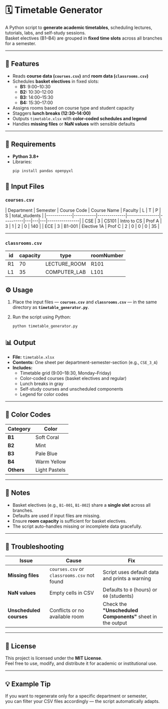 # 🗓️ Timetable Generator

A Python script to **generate academic timetables**, scheduling lectures, tutorials, labs, and self-study sessions.  
Basket electives (B1–B4) are grouped in **fixed time slots** across all branches for a semester.

---

## 🚀 Features

- Reads **course data (`courses.csv`)** and **room data (`classrooms.csv`)**
- Schedules **basket electives** in fixed slots:
  - **B1:** 9:00–10:30  
  - **B2:** 10:30–12:00  
  - **B3:** 14:00–15:30  
  - **B4:** 15:30–17:00
- Assigns rooms based on course type and student capacity  
- Staggers **lunch breaks (12:30–14:00)**  
- Outputs `timetable.xlsx` with **color-coded schedules and legend**
- Handles **missing files** or **NaN values** with sensible defaults

---

## 🧩 Requirements

- **Python 3.8+**
- Libraries:  
  ```bash
  pip install pandas openpyxl


## 📂 Input Files

### `courses.csv`

| Department | Semester | Course Code | Course Name   | Faculty | L | T | P | S | total_students |
|-------------|-----------|--------------|----------------|----------|---|---|---|----------------|
| CSE | 3 | CS101 | Intro to CS | Prof A | 3 | 1 | 2 | 0 | 140 |
| ECE | 3 | B1-001 | Elective 1A | Prof C | 2 | 0 | 0 | 0 | 35 |

---

### `classrooms.csv`

| id | capacity | type | roomNumber |
|----|-----------|----------------|-------------|
| R1 | 70 | LECTURE_ROOM | R101 |
| L1 | 35 | COMPUTER_LAB | L101 |

## ⚙️ Usage

1. Place the input files — **`courses.csv`** and **`classrooms.csv`** — in the same directory as **`timetable_generator.py`**.

2. Run the script using Python:
   ```bash
   python timetable_generator.py

## 📊 Output

- **File:** `timetable.xlsx`
- **Contents:** One sheet per department-semester-section (e.g., `CSE_3_A`)
- **Includes:**
  - Timetable grid (9:00–18:30, Monday–Friday)
  - Color-coded courses (basket electives and regular)
  - Lunch breaks in gray
  - Self-study courses and unscheduled components
  - Legend for color codes

---

## 🎨 Color Codes

| Category | Color |
|-----------|--------|
| **B1** | Soft Coral |
| **B2** | Mint |
| **B3** | Pale Blue |
| **B4** | Warm Yellow |
| **Others** | Light Pastels |

---

## 🧠 Notes

- Basket electives (e.g., `B1-001`, `B1-002`) share a **single slot** across all branches.
- Defaults are used if input files are missing.
- Ensure **room capacity** is sufficient for basket electives.
- The script auto-handles missing or incomplete data gracefully.

---

## 🧰 Troubleshooting

| Issue | Cause | Fix |
|--------|--------|-----|
| **Missing files** | `courses.csv` or `classrooms.csv` not found | Script uses default data and prints a warning |
| **NaN values** | Empty cells in CSV | Defaults to `0` (hours) or `60` (students) |
| **Unscheduled courses** | Conflicts or no available room | Check the **"Unscheduled Components"** sheet in the output |

---

## 📜 License

This project is licensed under the **MIT License**.  
Feel free to use, modify, and distribute it for academic or institutional use.

---

## 💡 Example Tip

If you want to regenerate only for a specific department or semester,  
you can filter your CSV files accordingly — the script automatically adapts.
